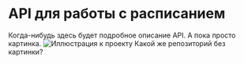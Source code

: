 # API для работы с расписанием
Когда-нибудь здесь будет подробное описание API.
А пока просто картинка.
![Иллюстрация к проекту](https://i.imgur.com/899gwx9.jpg)
Какой же репозиторий без картинки?